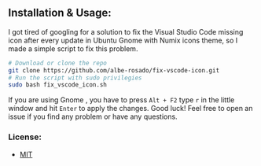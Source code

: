 ## Installation & Usage: 
I got tired of googling for a solution to fix the Visual Studio Code missing icon after every update in Ubuntu Gnome with Numix icons theme, so I made a simple script to fix this problem. 
```bash 
# Download or clone the repo 
git clone https://github.com/albe-rosado/fix-vscode-icon.git 
# Run the script with sudo privilegies 
sudo bash fix_vscode_icon.sh 
``` 
If you are using Gnome , you have to press ``` Alt + F2 ``` type ``` r ``` in the little window and hit ``` Enter ``` to apply the changes. Good luck! Feel free to open an issue if you find any problem or have any questions. 
### License: 
- [MIT](https://en.wikipedia.org/wiki/MIT_License)
